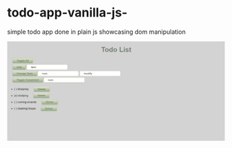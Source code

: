 # todo-app-vanilla-js-
simple todo app done in plain js showcasing dom manipulation

![alt text](https://github.com/DusanKrcmarik/todo-app-vanilla-js-/blob/master/img.png)
